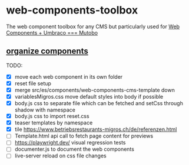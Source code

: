 # web-components-toolbox
The web component toolbox for any CMS but particularly used for [Web Components + Umbraco === Mutobo](http://mutobo.ch/)

## [organize components](https://wiki.migros.net/display/OCC/Web+Components+CMS+Template)

TODO:
- [x] move each web component in its own folder
- [x] reset file setup
- [x] merge src/es/components/web-components-cms-template down
- [x] variablesMigros.css move default styles into body if possible
- [x] body.js css to separate file which can be fetched and setCss through shadow with namespace
- [x] body.js css to import reset.css
- [x] teaser templates by namespace
- [x] tile https://www.betriebsrestaurants-migros.ch/de/referenzen.html
- [ ] Template.html api call to fetch page content for previews
- [ ] https://playwright.dev/ visual regression tests
- [ ] documenter.js to document the web components
- [ ] live-server reload on css file changes